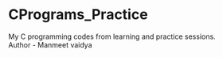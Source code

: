 # CPrograms_Practice
My C programming codes from learning and practice sessions.
<br>
Author - Manmeet vaidya
